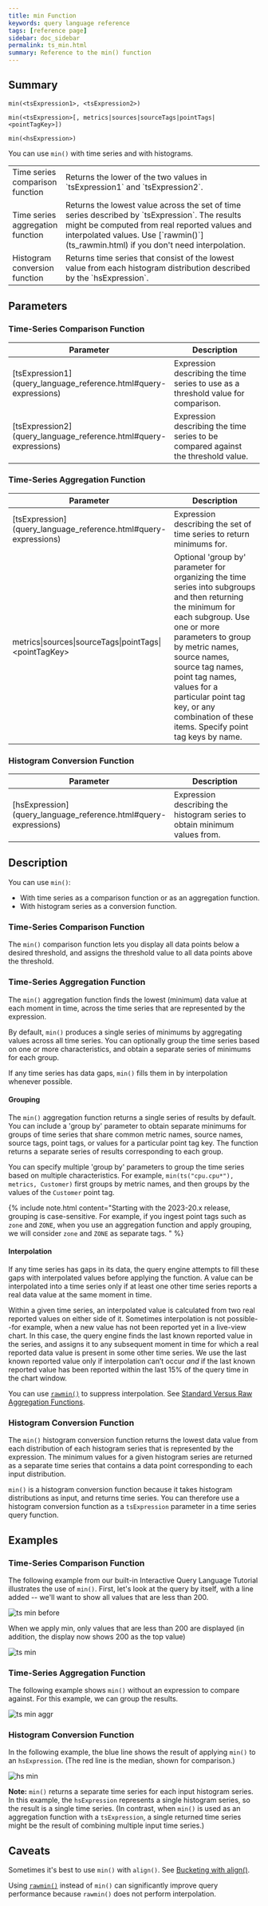 ```yaml
---
title: min Function
keywords: query language reference
tags: [reference page]
sidebar: doc_sidebar
permalink: ts_min.html
summary: Reference to the min() function
---
```

## Summary
```
min(<tsExpression1>, <tsExpression2>)

min(<tsExpression>[, metrics|sources|sourceTags|pointTags|<pointTagKey>])

min(<hsExpression>)
```
You can use `min()` with time series and with histograms.

<table style="width: 100%;">
<colgroup>
<col width="20%" />
<col width="80%" />
</colgroup>
<tbody>
<tr>
<td markdown="span"> Time series <br>comparison function</td>
<td markdown="span">Returns the lower of the two values in `tsExpression1` and `tsExpression2`.</td></tr>
<tr>
<td markdown="span"> Time series <br>aggregation function</td>
<td markdown="span">Returns the lowest value across the set of time series described by `tsExpression`. The results might be computed from real reported values and interpolated values. Use  [`rawmin()`](ts_rawmin.html) if you don't need interpolation.</td></tr>
<tr>
<td markdown="span">Histogram <br>conversion function</td>
<td markdown="span">Returns time series that consist of the lowest value from each histogram distribution described by the `hsExpression`.</td>
</tr>
</tbody>
</table>

## Parameters

### Time-Series Comparison Function

<table style="width: 100%;">
<tbody>
<thead>
<tr><th width="20%">Parameter</th><th width="80%">Description</th></tr>
</thead>
<tr>
<td markdown="span"> [tsExpression1](query_language_reference.html#query-expressions)</td>
<td>Expression describing the time series to use as a threshold value for comparison. </td></tr>
<tr>
<td markdown="span"> [tsExpression2](query_language_reference.html#query-expressions)</td>
<td>Expression describing the time series to be compared against the threshold value.   </td>
</tr>
</tbody>
</table>

### Time-Series Aggregation Function

<table style="width: 100%;">
<thead>
<tr><th width="30%">Parameter</th><th width="70%">Description</th></tr>
</thead>
<tbody>
<tr>
<td markdown="span"> [tsExpression](query_language_reference.html#query-expressions)</td>
<td>Expression describing the set of time series to return minimums for. </td></tr>
<tr>
<td>metrics&vert;sources&vert;sourceTags&vert;pointTags&vert;&lt;pointTagKey&gt;</td>
<td>Optional 'group by' parameter for organizing the time series into subgroups and then returning the minimum for each subgroup.
Use one or more parameters to group by metric names, source names, source tag names, point tag names, values for a particular point tag key, or any combination of these items. Specify point tag keys by name.</td>
</tr>
</tbody>
</table>

### Histogram Conversion Function

<table style="width: 100%;">
<thead>
<tr><th width="30%">Parameter</th><th width="70%">Description</th></tr>
</thead>
<tbody>
<tr>
<td markdown="span"> [hsExpression](query_language_reference.html#query-expressions)</td>
<td>Expression describing the histogram series to obtain minimum values from. </td></tr>
</tbody>
</table>

## Description

You can use `min()`:
* With time series as a comparison function or as an aggregation function.
* With histogram series as a conversion function.

### Time-Series Comparison Function

The `min()` comparison function lets you display all data points below a desired threshold, and assigns the threshold value to all data points above the threshold.

### Time-Series Aggregation Function

The `min()` aggregation function finds the lowest (minimum) data value at each moment in time, across the time series that are represented by the expression.

By default, `min()` produces a single series of minimums by aggregating values across all time series. You can optionally group the time series based on one or more characteristics, and obtain a separate series of minimums for each group.

If any time series has data gaps, `min()` fills them in by interpolation whenever possible.

#### Grouping

The `min()` aggregation function returns a single series of results by default. You can include a 'group by' parameter to obtain separate minimums for groups of time series that share common metric names, source names, source tags, point tags, or values for a particular point tag key.
The function returns a separate series of results corresponding to each group.

You can specify multiple 'group by' parameters to group the time series based on multiple characteristics. For example, `min(ts("cpu.cpu*"), metrics, Customer)` first groups by metric names, and then groups by the values of the `Customer` point tag.

{% include note.html content="Starting with the 2023-20.x release, grouping is case-sensitive. For example, if you ingest point tags such as `zone` and `ZONE`, when you use an aggregation function and apply grouping, we will consider `zone` and `ZONE` as separate tags. " %}

#### Interpolation

If any time series has gaps in its data, the query engine attempts to fill these gaps with interpolated values before applying the function.
A value can be interpolated into a time series only if at least one other time series reports a real data value at the same moment in time.

Within a given time series, an interpolated value is calculated from two real reported values on either side of it.
Sometimes interpolation is not possible--for example, when a new value has not been reported yet in a live-view chart.
In this case, the query engine finds the last known reported value in the series, and assigns it to any subsequent moment in time for which a real reported data value is present in some other time series. We use the last known reported value only if interpolation can’t occur _and_ if the last known reported value has been reported within the last 15% of the query time in the chart window.

You can use [`rawmin()`](ts_rawmin.html) to suppress interpolation.  See [Standard Versus Raw Aggregation Functions](query_language_aggregate_functions.html).

### Histogram Conversion Function

The `min()` histogram conversion function returns the lowest data value from each distribution of each histogram series that is represented by the expression. The minimum values for a given histogram series are returned as a separate time series that contains a data point corresponding to each input distribution.

`min()` is a histogram conversion function because it takes histogram distributions as input, and returns time series. You can therefore use a histogram conversion function as a `tsExpression` parameter in a time series query function.


## Examples

### Time-Series Comparison Function

The following example from our built-in Interactive Query Language Tutorial illustrates the use of `min()`. First, let's look at the query by itself, with a line added -- we'll want to show all values that are less than 200.

![ts min before](images/ts_min_before.png)

When we apply min, only values that are less than 200 are displayed (in addition, the display now shows 200 as the top value)

![ts min](images/ts_min.png)

### Time-Series Aggregation Function

The following example shows `min()` without an expression to compare against. For this example, we can group the results.

![ts min aggr](images/ts_min_aggr.png)

### Histogram Conversion Function

In the following example, the blue line shows the result of applying `min()` to an `hsExpression`. (The red line is the median, shown for comparison.)

![hs min](images/hs_min.png)

**Note:**  `min()` returns a separate time series for each input histogram series. In this example, the `hsExpression` represents a single histogram series, so the result is a single time series. (In contrast, when `min()` is used as an aggregation function with a `tsExpression`, a single returned time series might be the result of combining multiple input time series.)


## Caveats

Sometimes it's best to use `min()` with `align()`. See [Bucketing with align()](query_language_align_function.html).

Using [`rawmin()`](ts_rawmin.html) instead of `min()` can significantly improve query performance because `rawmin()` does not perform interpolation.
